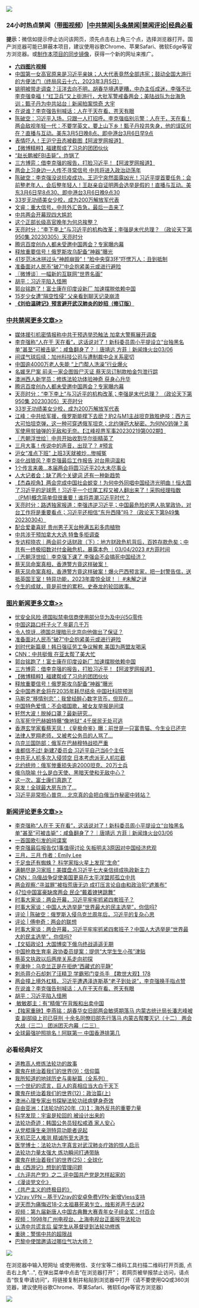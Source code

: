 ![](https://raw.githubusercontent.com/jsvpn/jsproxy/dev/64photo/fqnews-qr.jpg)

<div id="tt">
<h3>24小时热点禁闻（<a href="https://aaa.v2dns.tk/?QAjUl=BgRp5UNKRn&T5Vk=fPVH&Q59Ab=WxGE" target="_blank">带图视频</a>）|<a href="#%E4%B8%AD%E5%85%B1%E7%A6%81%E9%97%BB%E6%9B%B4%E5%A4%9A%E6%96%87%E7%AB%A0">中共禁闻</a>|<a href="#%E5%9B%BE%E7%89%87%E6%96%B0%E9%97%BB%E6%9B%B4%E5%A4%9A%E6%96%87%E7%AB%A0">头条禁闻</a>|<a href="#%E6%96%B0%E9%97%BB%E8%AF%84%E8%AE%BA%E6%9B%B4%E5%A4%9A%E6%96%87%E7%AB%A0">禁闻评论|<a href="#%E5%BF%85%E7%9C%8B%E7%BB%8F%E5%85%B8%E5%A5%BD%E6%96%87">经典必看</a></h3>
<div><b>提示：</b>微信如提示停止访问该网页，须先点击右上角三个点，选择浏览器打开。国产浏览器可能已屏蔽本项目，建议使用谷歌Chrome、苹果Safari、微软Edge等官方浏览器。或<a href="%E5%88%B6%E4%BD%9Cgit%E7%A6%81%E9%97%BB%E9%95%9C%E5%83%8F.md">制作本项目的同步镜像</a>，获得一个新的网址来推广。</div>
<ul>
<li><b><a href="http://d2.v2rss.gq/64.mp4" target="_blank">六四图片视频</a></b></li>
<li><a href="/sohnews/20230306/1856527.md">中国第一女高官原来是习近平亲妹；人大代表竟然全部违宪；鼓动全国大游行的方便法门（终局风云十六，2023年3月5日）</a></li>
<li><a href="/sohnews/20230306/1856573.md">姚明被带走调查？汪洋去向不明，胡春华境遇更糟，中办主任成迷，李强不比李克强幸福！“红卫兵”又上街游行，大批军警戒备两会；美陆战队为台海急训；甄子丹为中共站台｜新闻拍案惊奇 大宇</a></li>
<li><a href="/comments/20230306/1856495.md">在说谁？李克强告别喊话：人在干天在看、苍天有眼</a></li>
<li><a href="/sohnews/20230306/1856464.md">陈破空：习近平入场，只跟一人打招呼。李克强临别示警：人在干，天在看！两会敌视年轻一代：不要学英文，要上山下乡！甄子丹投共失身，他的误区何在？直播与互动。美东3月5日晚8点、即中港台3月6日早9点</a></li>
<li><a href="/cnnews/20230306/1856536.md">表情吓人！王沪宁丑态被截图【阿波罗网报道】</a></li>
<li><a href="/topimagenews/20230306/1856522.md">【微博精粹】福建帮成了习总的团团伙伙</a></li>
<li><a href="/cnnews/20230306/1856553.md">“赵长鹏被FBI击毙”，炸锅了</a></li>
<li><a href="/topimagenews/20230306/1856578.md">三方博弈：借李克强的报告，打脸习近平！【阿波罗网报道】</a></li>
<li><a href="/baitai/20230306/1856656.md">两会上习身边一人传不寻常信号 中共将进入政治动荡年</a></li>
<li><a href="/sohnews/20230306/1856637.md">陈破空：李克强没说抗疫成功，王沪宁突然面露凶光！习近平提首要任务：会前整老年人，会后整年轻人！王赵亲自证明两会选举是假的！直播与互动。美东3月6日早8点30、即中港台3月6日晚9点30</a></li>
<li><a href="/cbnews/20230306/1856497.md">33岁无功绩美女少校，成为200万解放军代表</a></li>
<li><a href="/sohnews/20230306/1856613.md">文睿：重大信号，中共外汇告急，最后一击来了</a></li>
<li><a href="/ssgc/20230306/1856657.md">中共两会开幕现四大尴尬</a></li>
<li><a href="/cnnews/20230306/1856596.md">这个正部长级高官晚年为何总挨整？</a></li>
<li><a href="/cbnews/20230306/1856502.md">天亮时分：“李下李上”与习近平的机构改革；李强是末代总理？ （政论天下第950集 20230305）天亮时分</a></li>
<li><a href="/cbnews/20230306/1856503.md">腾讯百度创办人都未受邀中国两会？专家曝内幕</a></li>
<li><a href="/topimagenews/20230306/1856485.md">释放重要信号！俄罗斯攻乌配备“神器”曝光</a></li>
<li><a href="/yule/20230306/1856524.md">41岁范冰冰拼过头“神颜崩毁”！“脸中央穿3环”吓愣万人：丑到抵制</a></li>
<li><a href="/topimagenews/20230306/1856698.md">准备面对人民币“破7”中企抱紧美元或进行避险</a></li>
<li><a href="/ssgc/20230306/1856530.md">〖微博谈〗一幅新的互联网“世界名画”</a></li>
<li><a href="/comments/20230306/1856487.md">胡平：习近平陷入怪圈</a></li>
<li><a href="/topimagenews/20230306/1856599.md">郭台铭跑了！富士康在印度设新厂 加速摆脱依赖中国</a></li>
<li><a href="/cnnews/20230306/1856480.md">15岁少女遭“隔空性侵” 父亲看到聊天记录崩溃</a></li>
<li><b><a href="/comments/20200207/1272816.md" target="_blank">《刘伯温碑记》预言避开武汉肺炎的妙招（修订版）</a></b></li>
</ul>
</div>

<div class="catlist">
<h3><a href="/cbnews/" target="_blank">中共禁闻</a><span><a href="/cbnews/" target="_blank" rel="nofollow">更多文章>></a></span></h3>
<ul>
<li><a href="/cbnews/20230307/1856848.md" target="_blank">媒体援引机密情报称中共干预选举恐触法 加拿大警察展开调查</a></li>
<li><a href="/comments/20230307/1856838.md" target="_blank">李克强称“人在干 天在看”，这话说对了！新科委员周小平提设立“台独黑名单”甚至“可被击毙”：咸鱼翻身了？｜唐靖远 方菲｜新闻烽火台03/06</a></li>
<li><a href="/cbnews/20230306/1856699.md" target="_blank">间谍气球后续：加州科技公司与遭制裁中企关系密切</a></li>
<li><a href="/cbnews/20230306/1856690.md" target="_blank">中国逾4000万老人失能 “上门帮人洗澡”行业爆火</a></li>
<li><a href="/cbnews/20230306/1856660.md" target="_blank">名媛烹尸案 前夫一家企图毁尸灭证 蔡天凤订制款柏金包泄行踪</a></li>
<li><a href="/cbnews/20230306/1856644.md" target="_blank">澳洲西人新学员：修炼法轮功体验神奇 获身心升华</a></li>
<li><a href="/cbnews/20230306/1856503.md" target="_blank">腾讯百度创办人都未受邀中国两会？专家曝内幕</a></li>
<li><a href="/cbnews/20230306/1856502.md" target="_blank">天亮时分：“李下李上”与习近平的机构改革；李强是末代总理？ （政论天下第950集 20230305）天亮时分</a></li>
<li><a href="/cbnews/20230306/1856497.md" target="_blank">33岁无功绩美女少校，成为200万解放军代表</a></li>
<li><a href="/cbnews/20230306/1856496.md" target="_blank">江峰：中共给军援，俄罗斯能撑下去麽？豹2与M1主战坦克致胜绝技：西方三大可怕坦克弹，这一种可穿透俄军坦克；北约弹药大秘密。为何NO钨弹？美军使用贫铀弹的无敌和无奈。【江峰视界军事20230219第002期】</a></li>
<li><a href="/cbnews/20230306/1856426.md" target="_blank">〖兲朝浮世绘〗中共开始收割华尔街精英了</a></li>
<li><a href="/comments/20230306/1856410.md" target="_blank">三月大事！传说中的声音，出现了？ #预言</a></li>
<li><a href="/cbnews/20230305/1856330.md" target="_blank">沪女“准点下班” 上班3天就被炒…惨喊冤</a></li>
<li><a href="/cbnews/20230305/1856278.md" target="_blank">淡化战狼风？李克强最后工作报告 对台用词温和</a></li>
<li><a href="/cbnews/20230305/1856277.md" target="_blank">1个传言来袭…本届两会将圆习近平20大未尽事业</a></li>
<li><a href="/cbnews/20230305/1856257.md" target="_blank">人大记者会：缺了两个关键词 还有一种新趋势</a></li>
<li><a href="/comments/20230305/1856240.md" target="_blank">【杰森视角】两会完成中国社会蜕变！为何中外同唱中国经济光明曲！恒大圆了习近平的足球愿！习近平一个烂尾工程又被人翻出来了！采购经理指数（PMI)概念简单但很重要！谁将弄潮习近平时代？</a></li>
<li><a href="/cbnews/20230305/1856228.md" target="_blank">天亮时分：路透独家报道：李强违逆习近平；中国最危险的男人执掌政协，对台工作将是重要看点；习近平还相信“东升西降”吗？（政论天下第949集 20230304）</a></li>
<li><a href="/cbnews/20230305/1856214.md" target="_blank">配合爱妻喜好 贵州男子天台种满五彩多肉植物</a></li>
<li><a href="/cbnews/20230305/1856194.md" target="_blank">中共涉干预加拿大大选 特鲁多拒调查</a></li>
<li><a href="/comments/20230305/1856160.md" target="_blank">专访程晓农｜两会前夕话财政（下）：地方财政危机背后，百姓存款危矣；中共有一终极招数对付金融危机，暴露本色 ｜03/04/2023 #方菲时间</a></li>
<li><a href="/cbnews/20230304/1856085.md" target="_blank">〖兲朝浮世绘〗李克强下课了 李强会不会搞死中国经济？</a></li>
<li><a href="/comments/20230304/1856081.md" target="_blank">蔡天凤命案真相，香港警方竟这样破案！</a></li>
<li><a href="/comments/20230304/1856067.md" target="_blank">蔡天凤命案真相，香港警方竟这样破案！爆火巴西预言家，把一封警告信，送抵英国王室！特异功能，2023年震惊全球！｜ #未解之谜</a></li>
<li><a href="/comments/20230304/1855760.md" target="_blank">今生的成就，竟是前世的累积。史泰龙的轮回故事。</a></li>

</ul>
</div>
<div class="catlist">
<h3><a href="/topimagenews/" target="_blank">图片新闻</a><span><a href="/topimagenews/" target="_blank" rel="nofollow">更多文章>></a></span></h3>
<ul>
<li><a href="/topimagenews/20230307/1856847.md" target="_blank">忧安全风险 德国拟禁电信商使用部分华为及中兴5G零件</a></li>
<li><a href="/topimagenews/20230307/1856833.md" target="_blank">中国这路口杆子火了 年薪几千万</a></li>
<li><a href="/topimagenews/20230307/1856793.md" target="_blank">令人惊讶…德国总理暗示北京向他做出了保证？</a></li>
<li><a href="/topimagenews/20230306/1856698.md" target="_blank">准备面对人民币“破7”中企抱紧美元或进行避险</a></li>
<li><a href="/topimagenews/20230306/1856659.md" target="_blank">划时代新篇章！韩日强征劳工争议解套 美国为两盟友喝采</a></li>
<li><a href="/topimagenews/20230306/1856650.md" target="_blank">CNN：中共挺俄 在亚太帮了美大忙</a></li>
<li><a href="/topimagenews/20230306/1856599.md" target="_blank">郭台铭跑了！富士康在印度设新厂 加速摆脱依赖中国</a></li>
<li><a href="/topimagenews/20230306/1856578.md" target="_blank">三方博弈：借李克强的报告，打脸习近平！【阿波罗网报道】</a></li>
<li><a href="/topimagenews/20230306/1856522.md" target="_blank">【微博精粹】福建帮成了习总的团团伙伙</a></li>
<li><a href="/topimagenews/20230306/1856485.md" target="_blank">释放重要信号！俄罗斯攻乌配备“神器”曝光</a></li>
<li><a href="/topimagenews/20230306/1856468.md" target="_blank">全中国养老金将在2035年耗尽结余 中国社科院预测</a></li>
<li><a href="/topimagenews/20230306/1856463.md" target="_blank">马斯克“移情别恋”：我曾经醉心数字货币，但现在…</a></li>
<li><a href="/topimagenews/20230306/1856442.md" target="_blank">中国特色爱情：不会唱国歌，被女友举报是间谍</a></li>
<li><a href="/topimagenews/20230306/1856441.md" target="_blank">轩然大波！脱掉口罩？最新研究…</a></li>
<li><a href="/topimagenews/20230306/1856440.md" target="_blank">乌军死守巴赫姆特曝“像地狱” 4千居民无处可逃</a></li>
<li><a href="/topimagenews/20230306/1856421.md" target="_blank">香港玄学家看蔡天凤！《皇极命鉴》曝：前世是一只富贵猫、今生业已还完</a></li>
<li><a href="/topimagenews/20230306/1856413.md" target="_blank">法律人罗翔老师，又被考公务员的人骂了…</a></li>
<li><a href="/topimagenews/20230306/1856412.md" target="_blank">乌克兰国防部：俄军在巴赫穆特战损严重</a></li>
<li><a href="/topimagenews/20230306/1856407.md" target="_blank">谁都信不过! 新建7委员会 习近平自己当6个主任</a></li>
<li><a href="/topimagenews/20230305/1856303.md" target="_blank">中共无人机多次入侵领空 日本考虑派无人机拦截</a></li>
<li><a href="/topimagenews/20230305/1856302.md" target="_blank">北约统帅：俄军惨重损失逾2000坦克、20万士兵</a></li>
<li><a href="/topimagenews/20230305/1856272.md" target="_blank">俄乌隐喻 什么是白天使、黑暗天使和无敌中心？</a></li>
<li><a href="/topimagenews/20230305/1856254.md" target="_blank">这一次，富士康们真跑了</a></li>
<li><a href="/topimagenews/20230305/1856238.md" target="_blank">突发！全球最大房东炸了…</a></li>
<li><a href="/topimagenews/20230305/1856237.md" target="_blank">习近平非常担心普京… 北京真的会把白俄当作秘密中转站？</a></li>

</ul>
</div>
<div class="catlist">
<h3><a href="/comments/" target="_blank">新闻评论</a><span><a href="/comments/" target="_blank" rel="nofollow">更多文章>></a></span></h3>
<ul>
<li><a href="/comments/20230307/1856838.md" target="_blank">李克强称“人在干 天在看”，这话说对了！新科委员周小平提设立“台独黑名单”甚至“可被击毙”：咸鱼翻身了？｜唐靖远 方菲｜新闻烽火台03/06</a></li>
<li><a href="/comments/20230307/1856777.md" target="_blank">一首国歌引发的间谍案</a></li>
<li><a href="/comments/20230307/1856757.md" target="_blank">李克强最后报告仅1事值得讨论 矢板明夫3原因对中国经济悲观</a></li>
<li><a href="/comments/20230307/1856756.md" target="_blank">三月，三月 作者：Emily Lee</a></li>
<li><a href="/comments/20230307/1856755.md" target="_blank">千足虫还有蜘蛛？ 科学家指火星上发现“生命”</a></li>
<li><a href="/comments/20230307/1856746.md" target="_blank">满朝尽是习家班！美媒盘点习近平七大亲信组成执政新主力</a></li>
<li><a href="/comments/20230307/1856745.md" target="_blank">CNN：乌俄战争促使美国更易在太平洋盟邦孤立中共</a></li>
<li><a href="/comments/20230307/1856744.md" target="_blank">两会观察:“寻滋罪”被指荒唐无边 成打压言论自由和政治犯“遮羞布”</a></li>
<li><a href="/comments/20230307/1856742.md" target="_blank">47位中国富豪缺席两会 民企“戴着镣铐跳舞”</a></li>
<li><a href="/comments/20230307/1856730.md" target="_blank">时事大家谈：两会开幕，习近平牢牢抓紧四套班子？</a></li>
<li><a href="/comments/20230307/1856729.md" target="_blank">时事大家谈：中国人大选举是“世界最大的民主选举”，你信吗?</a></li>
<li><a href="/comments/20230306/1856710.md" target="_blank">评论 | 陈破空：俄罗斯入侵乌克兰周年后，习近平的复杂心思</a></li>
<li><a href="/comments/20230306/1856709.md" target="_blank">评论 | 傅申奇：两会的联想</a></li>
<li><a href="/comments/20230306/1856705.md" target="_blank">时事大家谈：两会开幕，习近平牢牢抓紧四套班子？中国人大选举是“世界最大的民主选举”，你信吗?</a></li>
<li><a href="/comments/20230306/1856665.md" target="_blank">【文韬政论】大国博奕下俄乌终战遥遥无期</a></li>
<li><a href="/comments/20230306/1856639.md" target="_blank">中国抢救生育率 政协委员提案：提供“大学生生小孩”津贴</a></li>
<li><a href="/comments/20230306/1856638.md" target="_blank">蔡英文执政以后两岸关系走向初探</a></li>
<li><a href="/comments/20230306/1856621.md" target="_blank">李濠仲：乌克兰正是在拒绝“西藏式的平静”</a></li>
<li><a href="/comments/20230306/1856505.md" target="_blank">刺杀蒋介石却刺了汪精卫 学霸邪门变杀手 【欺世大观】178</a></li>
<li><a href="/comments/20230306/1856501.md" target="_blank">两会撞上境外杠精，习近平遭遇泽连斯基“老子到处说”，李克强换手指点赞</a></li>
<li><a href="/comments/20230306/1856495.md" target="_blank">在说谁？李克强告别喊话：人在干天在看、苍天有眼</a></li>
<li><a href="/comments/20230306/1856487.md" target="_blank">胡平：习近平陷入怪圈</a></li>
<li><a href="/comments/20230306/1856486.md" target="_blank"> 敏敏郡主：有“精俄”在背叛和出卖中国</a></li>
<li><a href="/comments/20230306/1856483.md" target="_blank">【独家重磅】李燕铭：胡春华女旧部两会敏感期落马 内蒙古统计局长潘志峰被查 副部级上司已获刑 十余名同僚旧部先行落马 内蒙古帮覆灭记（十二） 两会大战（三二） 团派团灭内幕（二三）</a></li>
<li><a href="/comments/20230306/1856478.md" target="_blank">全球最强护照排名！阿联第一 中国香港排第几</a></li>

</ul>
</div>

<div class="catlist">
<h3>必看经典好文</h3>
<ul>
<li><a href="/comments/20200805/1375080.md" target="_blank">道教高人修炼法轮功的故事</a></li>
<li><a href="/topimagenews/20180529/949649.md" target="_blank">魔鬼在统治着我们的世界(9)：信仰篇</a></li>
<li><a href="/comments/20220601/1740278.md" target="_blank">我所知道的地球历史与奥秘篇（全系列）</a></li>
<li><a href="/comments/20200621/1348067.md" target="_blank">一个世纪的谎言，巨人的真相应当大白于天下</a></li>
<li><a href="/topimagenews/20180601/951286.md" target="_blank">魔鬼在统治着我们的世界(12)：政治篇(上)</a></li>
<li><a href="/comments/20230226/1853388.md" target="_blank">澳洲心理专家出书探秘法轮功祛病健身奇效</a></li>
<li><a href="/comments/20190806/1168435.md" target="_blank">自由亚洲：【法轮功的20年（3）】：海外反共的重要力量</a></li>
<li><a href="/comments/20230228/1854345.md" target="_blank">科学发现：宇宙是轮回的 被设计出来的</a></li>
<li><a href="/comments/20220710/1756469.md" target="_blank">法轮功奇迹：韩国公务员轻松戒酒 家人安心</a></li>
<li><a href="/comments/20210720/1516768.md" target="_blank">从党棍康生亲测特异功能者说起</a></li>
<li><a href="/comments/20210302/1496716.md" target="_blank">天机茫茫人难测 精诚所至大道生</a></li>
<li><a href="/comments/20200820/1382989.md" target="_blank">医学博士：法轮功九字真言对武汉肺炎疗效的惊人启示</a></li>
<li><a href="/cbnews/20200816/1381005.md" target="_blank">法轮功力量太强大 炼功瞬间打通带脉</a></li>
<li><a href="/comments/20181017/1014654.md" target="_blank">魔鬼在统治着我们的世界(25)：全球化</a></li>
<li><a href="/cbnews/20211017/1639767.md" target="_blank">由《西游记》想到的管理问题</a></li>
<li><a href="/bookonline/20131116/201055.md" target="_blank">《九评共产党》之二 评中国共产党是怎样起家的</a></li>
<li><a href="/comments/20200521/783167.md" target="_blank">《漫谈党文化》</a></li>
<li><a href="/bookwiki/20171120/858084.md" target="_blank">《共产主义的终极目的》</a></li>
<li><a href="/comments/20210402/1257608.md" target="_blank">V2ray VPN &#8211; 基于V2ray的安卓免费VPN-新增Vless支持</a></li>
<li><a href="/tculture/20190304/1091070.md" target="_blank">逆天而为痛悔迟18-2:太祖暴死弟乍立，烛影斧声千古谜2</a></li>
<li><a href="/comments/20220518/1734456.md" target="_blank">视频：第九届新唐人中国古典舞大赛青年女子组金奖：付百合</a></li>
<li><a href="/topimagenews/20180331/921716.md" target="_blank">视频：1998年广州电视台、上海电视台正面报导法轮功</a></li>
<li><a href="/cbnews/20210723/1592176.md" target="_blank">认清中共谎言后 留学生从基督徒到法轮功修炼</a></li>
<li><a href="/comments/20200717/1362287.md" target="_blank">重磅：警惕中共的超限战</a></li>
<li><a href="/comments/20210728/1595695.md" target="_blank">巴黎中使馆邀请过哪位气功大师？</a></li>

</ul>
</div>

![](https://raw.githubusercontent.com/jsvpn/jsproxy/dev/64photo/fqnews-qr.jpg)

在浏览器中输入短网址 或使用微信、支付宝等二维码工具扫描二维码打开页面, 点击右上角"...", 在弹出菜单中点击“在浏览器打开”； 若网页被举报禁止访问，请点击“恢复申请访问”，将链接复制并粘贴到浏览器中打开（请不要使用QQ或360浏览器，建议使用谷歌Chrome、苹果Safari、微软Edge等官方浏览器）

![](https://raw.githubusercontent.com/jsvpn/jsproxy/dev/64photo/wx.jpg)